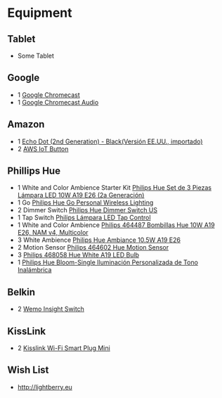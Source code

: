 # Equipment

## Tablet

- Some Tablet

## Google

- 1 [Google Chromecast](http://www.bestbuy.com.mx/p/google-chromecast-video-negro/1000198185)
- 1 [Google Chromecast Audio](http://www.bestbuy.com.mx/p/google-chromecast-audio-negro/1000198189)

## Amazon

- 1 [Echo Dot (2nd Generation) - Black(Versión EE.UU., importado)](https://www.amazon.com.mx/Echo-Dot-2nd-Generation-importado/dp/B01DFKC2SO)
- 2 [AWS IoT Button](https://www.amazon.com/All-New-AWS-IoT-Button-Generation/dp/B01KW6YCIM)

## Phillips Hue

- 1 White and Color Ambience Starter Kit [Philips Hue Set de 3 Piezas Lámpara LED 10W A19 E26 (2a Generación)](https://www.amazon.com.mx/Philips-Hue-Piezas-Lámpara-Generación/dp/B016H0QSGG)
- 1 Go [Philips Hue Go Personal Wireless Lighting](https://www.amazon.com.mx/gp/product/B00UVHAC1O)
- 2 Dimmer Switch [Philips Hue Dimmer Switch US](https://www.amazon.com.mx/Philips-Hue-Dimmer-Switch-US/dp/B0167Z0P3I)
- 1 Tap Switch [Philips Lámpara LED Tap Control](https://www.amazon.com.mx/Philips-Lámpara-LED-Tap-Control/dp/B018Z28KQA/)
- 1 White and Color Ambience [Philips 464487 Bombillas Hue 10W A19 E26, NAM v4, Multicolor](https://www.amazon.com.mx/Philips-464487-Bombillas-Hue-Multicolor/dp/B01M9AU8MB)
- 3 White Ambience [Philips Hue Ambiance 10.5W A19 E26](https://www.amazon.com.mx/Philips-Hue-Ambiance-10-5W-A19/dp/B01F6T4R0S)
- 2 Motion Sensor [Philips 464602 Hue Motion Sensor](https://www.amazon.com.mx/Philips-464602-Hue-Motion-Sensor/dp/B01KJYSOGI)
- 3 [Philips 468058 Hue White A19 LED Bulb](https://www.amazon.com.mx/Philips-468058-Hue-White-Bulb/dp/B01M1S6I1Y)
- 1 [Philips Hue Bloom-Single Iluminación Personalizada de Tono Inalámbrica](https://www.amazon.com.mx/gp/product/B00I811PG6)

## Belkin

- 2 [Wemo Insight Switch](https://www.amazon.com.mx/gp/product/B01DBXNYCS)

## KissLink

- 2 [Kisslink Wi-Fi Smart Plug Mini](https://www.amazon.com.mx/gp/product/B06XKB6P72)

## Wish List

- http://lightberry.eu


